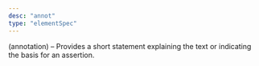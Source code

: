 ```yaml
---
desc: "annot"
type: "elementSpec"
---
```


(annotation) – Provides a short statement explaining the text or indicating the basis
for an assertion.